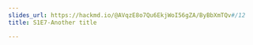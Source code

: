 ```yaml
---
slides_url: https://hackmd.io/@AVqzE8o7Qu6EkjWoI56gZA/ByBbXmTQv#/12
title: S1E7-Another title

---
```

